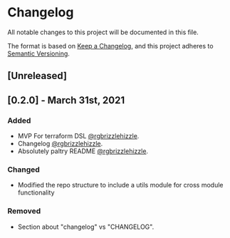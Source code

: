 # Changelog
All notable changes to this project will be documented in this file.

The format is based on [Keep a Changelog](https://keepachangelog.com/en/1.0.0/),
and this project adheres to [Semantic Versioning](https://semver.org/spec/v2.0.0.html).

## [Unreleased]

## [0.2.0] - March 31st, 2021
### Added
- MVP For terraform DSL [@rgbrizzlehizzle](https://github.com/rgbrizzlehizzle).
- Changelog [@rgbrizzlehizzle](https://github.com/rgbrizzlehizzle).
- Absolutely paltry README [@rgbrizzlehizzle](https://github.com/rgbrizzlehizzle).

### Changed
- Modified the repo structure to include a utils module for cross module functionality

### Removed
- Section about "changelog" vs "CHANGELOG".
